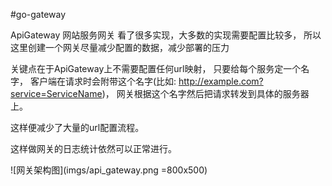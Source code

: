 #go-gateway

ApiGateway 网站服务网关
看了很多实现，大多数的实现需要配置比较多，
所以这里创建一个网关尽量减少配置的数据，减少部署的压力

关键点在于ApiGateway上不需要配置任何url映射，
只要给每个服务定一个名字，
客户端在请求时会附带这个名字(比如: http://example.com?service=ServiceName)，
网关根据这个名字然后把请求转发到具体的服务器上。

这样便减少了大量的url配置流程。

这样做网关的日志统计依然可以正常进行。

![网关架构图](imgs/api_gateway.png =800x500)